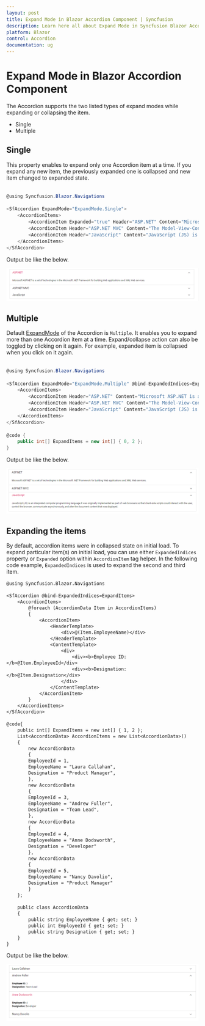 ```yaml
---
layout: post
title: Expand Mode in Blazor Accordion Component | Syncfusion
description: Learn here all about Expand Mode in Syncfusion Blazor Accordion component and more.
platform: Blazor
control: Accordion
documentation: ug
---
```


# Expand Mode in Blazor Accordion Component

 The Accordion supports the two listed types of expand modes while expanding or collapsing the item.

* Single
* Multiple

## Single

This property enables to expand only one Accordion item at a time. If you expand any new item, the previously expanded one is collapsed and new item changed to expanded state.

```csharp

@using Syncfusion.Blazor.Navigations

<SfAccordion ExpandMode="ExpandMode.Single">
    <AccordionItems>
        <AccordionItem Expanded="true" Header="ASP.NET" Content="Microsoft ASP.NET is a set of technologies in the Microsoft .NET Framework for building Web applications and XML Web services."></AccordionItem>
        <AccordionItem Header="ASP.NET MVC" Content="The Model-View-Controller (MVC) architectural pattern separates an application into three main components: the model, the view, and the controller."></AccordionItem>
        <AccordionItem Header="JavaScript" Content="JavaScript (JS) is an interpreted computer programming language.It was originally implemented as part of web browsers so that client-side scripts could interact with the user, control the browser, communicate asynchronously, and alter the document content that was displayed."></AccordionItem>
    </AccordionItems>
</SfAccordion>

```

Output be like the below.

![Accordion Control with expand mode of single type](./images/acrdnSingle.png)

## Multiple

Default [ExpandMode](https://help.syncfusion.com/cr/blazor/Syncfusion.Blazor.Navigations.SfAccordion.html#Syncfusion_Blazor_Navigations_SfAccordion_ExpandMode) of the Accordion is `Multiple`. It enables you to expand more than one Accordion item at a time. Expand/collapse action can also be toggled by clicking on it again. For example, expanded item is collapsed when you click on it again.

```csharp

@using Syncfusion.Blazor.Navigations

<SfAccordion ExpandMode="ExpandMode.Multiple" @bind-ExpandedIndices=ExpandItems>
    <AccordionItems>
        <AccordionItem Header="ASP.NET" Content="Microsoft ASP.NET is a set of technologies in the Microsoft .NET Framework for building Web applications and XML Web services."></AccordionItem>
        <AccordionItem Header="ASP.NET MVC" Content="The Model-View-Controller (MVC) architectural pattern separates an application into three main components: the model, the view, and the controller."></AccordionItem>
        <AccordionItem Header="JavaScript" Content="JavaScript (JS) is an interpreted computer programming language.It was originally implemented as part of web browsers so that client-side scripts could interact with the user, control the browser, communicate asynchronously, and alter the document content that was displayed."></AccordionItem>
    </AccordionItems>
</SfAccordion>

@code {
    public int[] ExpandItems = new int[] { 0, 2 };
}

```

Output be like the below.

![Accordion Control with expand mode of multiple type](./images/acrdnMultiple.png)

## Expanding the items

By default, accordion items were in collapsed state on initial load. To expand particular item(s) on initial load, you can use either `ExpandedIndices` property or `Expanded` option within `AccordionItem` tag helper. In the following code example, `ExpandedIndices` is used to expand the second and third item.

```cshtml
@using Syncfusion.Blazor.Navigations

<SfAccordion @bind-ExpandedIndices=ExpandItems>
    <AccordionItems>
        @foreach (AccordionData Item in AccordionItems)
        {
            <AccordionItem>
                <HeaderTemplate>
                    <div>@(Item.EmployeeName)</div>
                </HeaderTemplate>
                <ContentTemplate>
                    <div>
                        <div><b>Employee ID: </b>@Item.EmployeeId</div>
                        <div><b>Designation: </b>@Item.Designation</div>
                    </div>
                </ContentTemplate>
            </AccordionItem>
        }
    </AccordionItems>
</SfAccordion>

@code{
    public int[] ExpandItems = new int[] { 1, 2 };
    List<AccordionData> AccordionItems = new List<AccordionData>()
    {
        new AccordionData
        {
        EmployeeId = 1,
        EmployeeName = "Laura Callahan",
        Designation = "Product Manager",
        },
        new AccordionData
        {
        EmployeeId = 3,
        EmployeeName = "Andrew Fuller",
        Designation = "Team Lead",
        },
        new AccordionData
        {
        EmployeeId = 4,
        EmployeeName = "Anne Dodsworth",
        Designation = "Developer"
        },
        new AccordionData
        {
        EmployeeId = 5,
        EmployeeName = "Nancy Davolio",
        Designation = "Product Manager"
        }
    };

    public class AccordionData
    {
        public string EmployeeName { get; set; }
        public int EmployeeId { get; set; }
        public string Designation { get; set; }
    }
}

```

Output be like the below.

![Accordion Control with expanding the items](./images/acrdnExpandingItems.png)